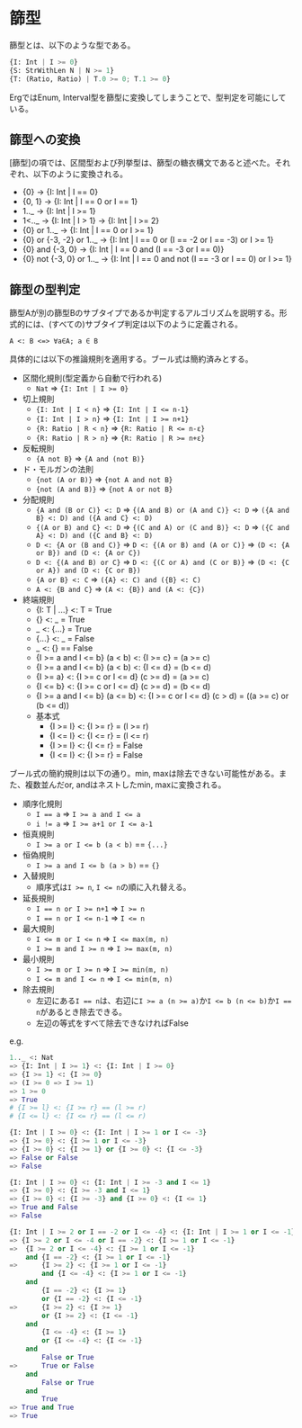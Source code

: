 # 篩型

篩型とは、以下のような型である。

```python
{I: Int | I >= 0}
{S: StrWithLen N | N >= 1}
{T: (Ratio, Ratio) | T.0 >= 0; T.1 >= 0}
```

ErgではEnum, Interval型を篩型に変換してしまうことで、型判定を可能にしている。

## 篩型への変換

[篩型]の項では、区間型および列挙型は、篩型の糖衣構文であると述べた。それぞれ、以下のように変換される。

* {0} -> {I: Int | I == 0}
* {0, 1} -> {I: Int | I == 0 or I == 1}
* 1.._ -> {I: Int | I >= 1}
* 1<.._ -> {I: Int | I > 1} -> {I: Int | I >= 2}
* {0} or 1.._ -> {I: Int | I == 0 or I >= 1}
* {0} or {-3, -2} or 1.._ -> {I: Int | I == 0 or (I == -2 or I == -3) or I >= 1}
* {0} and {-3, 0} -> {I: Int | I == 0 and (I == -3 or I == 0)}
* {0} not {-3, 0} or 1.._ -> {I: Int | I == 0 and not (I == -3 or I == 0) or I >= 1}

## 篩型の型判定

篩型Aが別の篩型Bのサブタイプであるか判定するアルゴリズムを説明する。形式的には、(すべての)サブタイプ判定は以下のように定義される。

```console
A <: B <=> ∀a∈A; a ∈ B
```

具体的には以下の推論規則を適用する。ブール式は簡約済みとする。

* 区間化規則(型定義から自動で行われる)
  * `Nat` => `{I: Int | I >= 0}`
* 切上規則
  * `{I: Int | I < n}` => `{I: Int | I <= n-1}`
  * `{I: Int | I > n}` => `{I: Int | I >= n+1}`
  * `{R: Ratio | R < n}` => `{R: Ratio | R <= n-ε}`
  * `{R: Ratio | R > n}` => `{R: Ratio | R >= n+ε}`
* 反転規則
  * `{A not B}` => `{A and (not B)}`
* ド・モルガンの法則
  * `{not (A or B)}` => `{not A and not B}`
  * `{not (A and B)}` => `{not A or not B}`
* 分配規則
  * `{A and (B or C)} <: D` => `{(A and B) or (A and C)} <: D` => `({A and B} <: D) and ({A and C} <: D)`
  * `{(A or B) and C} <: D` => `{(C and A) or (C and B)} <: D` => `({C and A} <: D) and ({C and B} <: D)`
  * `D <: {A or (B and C)}` => `D <: {(A or B) and (A or C)}` => `(D <: {A or B}) and (D <: {A or C})`
  * `D <: {(A and B) or C}` => `D <: {(C or A) and (C or B)}` => `(D <: {C or A}) and (D <: {C or B})`
  * `{A or B} <: C` => `({A} <: C) and ({B} <: C)`
  * `A <: {B and C}` => `(A <: {B}) and (A <: {C})`
* 終端規則
  * {I: T | ...} <: T = True
  * {} <: _ = True
  * _ <: {...} = True
  * {...} <: _ = False
  * _ <: {} == False
  * {I >= a and I <= b} (a < b) <: {I >= c} = (a >= c)
  * {I >= a and I <= b} (a < b) <: {I <= d} = (b <= d)
  * {I >= a} <: {I >= c or I <= d} (c >= d) = (a >= c)
  * {I <= b} <: {I >= c or I <= d} (c >= d) = (b <= d)
  * {I >= a and I <= b} (a <= b) <: {I >= c or I <= d} (c > d) = ((a >= c) or (b <= d))
  * 基本式
    * {I >= l} <: {I >= r} = (l >= r)
    * {I <= l} <: {I <= r} = (l <= r)
    * {I >= l} <: {I <= r} = False
    * {I <= l} <: {I >= r} = False

ブール式の簡約規則は以下の通り。min, maxは除去できない可能性がある。また、複数並んだor, andはネストしたmin, maxに変換される。

* 順序化規則
  * `I == a` => `I >= a and I <= a`
  * `i != a` => `I >= a+1 or I <= a-1`
* 恒真規則
  * `I >= a or I <= b (a < b)` == `{...}`
* 恒偽規則
  * `I >= a and I <= b (a > b)` == `{}`
* 入替規則
  * 順序式は`I >= n`, `I <= n`の順に入れ替える。
* 延長規則
  * `I == n or I >= n+1` => `I >= n`
  * `I == n or I <= n-1` => `I <= n`
* 最大規則
  * `I <= m or I <= n` => `I <= max(m, n)`
  * `I >= m and I >= n` => `I >= max(m, n)`
* 最小規則
  * `I >= m or I >= n` => `I >= min(m, n)`
  * `I <= m and I <= n` => `I <= min(m, n)`
* 除去規則
  * 左辺にある`I == n`は、右辺に`I >= a (n >= a)`か`I <= b (n <= b)`か`I == n`があるとき除去できる。
  * 左辺の等式をすべて除去できなければFalse

e.g.

```python
1.._ <: Nat
=> {I: Int | I >= 1} <: {I: Int | I >= 0}
=> {I >= 1} <: {I >= 0}
=> (I >= 0 => I >= 1)
=> 1 >= 0
=> True
# {I >= l} <: {I >= r} == (l >= r)
# {I <= l} <: {I <= r} == (l <= r)
```

```python
{I: Int | I >= 0} <: {I: Int | I >= 1 or I <= -3}
=> {I >= 0} <: {I >= 1 or I <= -3}
=> {I >= 0} <: {I >= 1} or {I >= 0} <: {I <= -3}
=> False or False
=> False
```

```python
{I: Int | I >= 0} <: {I: Int | I >= -3 and I <= 1}
=> {I >= 0} <: {I >= -3 and I <= 1}
=> {I >= 0} <: {I >= -3} and {I >= 0} <: {I <= 1}
=> True and False
=> False
```

```python
{I: Int | I >= 2 or I == -2 or I <= -4} <: {I: Int | I >= 1 or I <= -1}
=> {I >= 2 or I <= -4 or I == -2} <: {I >= 1 or I <= -1}
=>  {I >= 2 or I <= -4} <: {I >= 1 or I <= -1}
    and {I == -2} <: {I >= 1 or I <= -1}
=>      {I >= 2} <: {I >= 1 or I <= -1}
        and {I <= -4} <: {I >= 1 or I <= -1}
    and
        {I == -2} <: {I >= 1}
        or {I == -2} <: {I <= -1}
=>      {I >= 2} <: {I >= 1}
        or {I >= 2} <: {I <= -1}
    and
        {I <= -4} <: {I >= 1}
        or {I <= -4} <: {I <= -1}
    and
        False or True
=>      True or False
    and
        False or True
    and
        True
=> True and True
=> True
```
